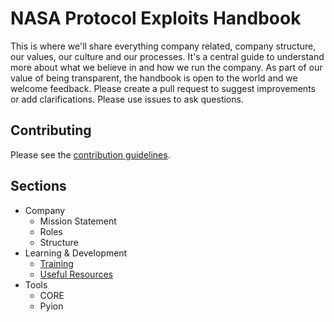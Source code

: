 # NASA Protocol Exploits Handbook
This is where we'll share everything company related, company structure, our values, our culture and our 
processes. It's a central guide to understand more about what we believe in and how we run the company. 
As part of our value of being transparent, the handbook is open to the world and we welcome feedback. 
Please create a pull request to suggest improvements or add clarifications. Please use issues to ask 
questions.

## Contributing

Please see the [contribution guidelines](CONTRIBUTING.md).

## Sections
- Company
  - Mission Statement
  - Roles
  - Structure
- Learning & Development
  - [Training](docs/learning/training/README.md)
  - [Useful Resources](docs/learning/useful-resources/README.md)
- Tools
  - CORE 
  - Pyion   
